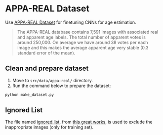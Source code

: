 # APPA-REAL Dataset

Use [APPA-REAL Dataset](http://chalearnlap.cvc.uab.es/dataset/26/description/) for finetuning CNNs for age estimation.

> The APPA-REAL database contains 7,591 images with associated real and apparent age labels. The total number of apparent votes is around 250,000. On average we have around 38 votes per each image and this makes the average apparent age very stable (0.3 standard error of the mean).

## Clean and prepare dataset

1. Move to `src/data/appa-real/` directory.
2. Run the command below to prepare the dataset: 

```bash
python make_dataset.py
```


## Ignored List
The file named [ignored list](ignore_list.txt), from [this great works](https://github.com/yu4u/age-gender-estimation/tree/master/appa-real), is used to exclude the inappropriate images (only for training set).


